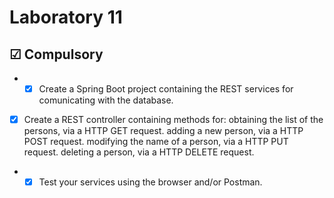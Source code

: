 # Laboratory 11

## &#9745; Compulsory
* - [x] Create a Spring Boot project containing the REST services for comunicating with the database.
*  [x] Create a REST controller containing methods for:
obtaining the list of the persons, via a HTTP GET request.
adding a new person, via a HTTP POST request.
modifying the name of a person, via a HTTP PUT request.
deleting a person, via a HTTP DELETE request.
* - [x] Test your services using the browser and/or Postman.
